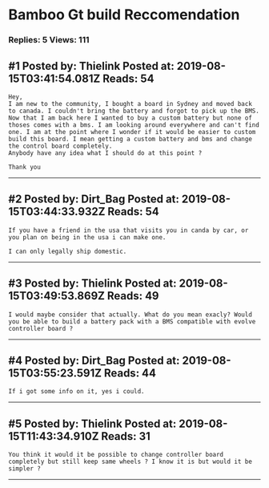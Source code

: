 # Bamboo Gt build Reccomendation

### Replies: 5 Views: 111

## \#1 Posted by: Thielink Posted at: 2019-08-15T03:41:54.081Z Reads: 54

```
Hey,
I am new to the community, I bought a board in Sydney and moved back to canada. I couldn't bring the battery and forgot to pick up the BMS.
Now that I am back here I wanted to buy a custom battery but none of thoses comes with a bms. I am looking around everywhere and can't find one. I am at the point where I wonder if it would be easier to custom build this board. I mean getting a custom battery and bms and change the control board completely. 
Anybody have any idea what I should do at this point ? 

Thank you
```

---
## \#2 Posted by: Dirt_Bag Posted at: 2019-08-15T03:44:33.932Z Reads: 54

```
If you have a friend in the usa that visits you in canda by car, or you plan on being in the usa i can make one.

I can only legally ship domestic.
```

---
## \#3 Posted by: Thielink Posted at: 2019-08-15T03:49:53.869Z Reads: 49

```
I would maybe consider that actually. What do you mean exacly? Would you be able to build a battery pack with a BMS compatible with evolve controller board ?
```

---
## \#4 Posted by: Dirt_Bag Posted at: 2019-08-15T03:55:23.591Z Reads: 44

```
If i got some info on it, yes i could.
```

---
## \#5 Posted by: Thielink Posted at: 2019-08-15T11:43:34.910Z Reads: 31

```
You think it would it be possible to change controller board completely but still keep same wheels ? I know it is but would it be simpler ?
```

---
